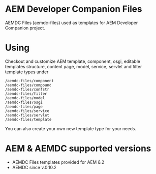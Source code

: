 # AEM Developer Companion Files
AEMDC Files (aemdc-files) used as templates for AEM Developer Companion project.

# Using
Checkout and customize AEM template, component, osgi, editable templates structure, content page, model, service, servlet and filter template types under
 
	/aemdc-files/component
	/aemdc-files/compound
	/aemdc-files/confstr
	/aemdc-files/filter
	/aemdc-files/model
	/aemdc-files/osgi
	/aemdc-files/page
	/aemdc-files/service
	/aemdc-files/servlet
	/aemdc-files/template

You can also create your own new template type for your needs.

# AEM & AEMDC supported versions

- AEMDC Files templates provided for AEM 6.2
- AEMDC since v.0.10.2
